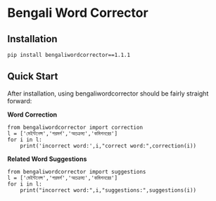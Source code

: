 ﻿Bengali Word Corrector
===================

Installation
-------------

    pip install bengaliwordcorrector==1.1.1

Quick Start
-------------
After installation, using bengaliwordcorrector should be fairly straight forward:

**Word Correction**

    from bengaliwordcorrector import correction
    l = ['মেইন্টনেন্স','পরমর্শ','অতক্রম্য','কমিশনরের']
    for i in l:
        print('incorrect word:',i,"correct word:",correction(i))

 **Related Word Suggestions**
 

    from bengaliwordcorrector import suggestions
    l = ['মেইন্টনেন্স','পরমর্শ','অতক্রম্য','কমিশনরের']
    for i in l:
        print("incorrect word:",i,"suggestions:",suggestions(i))
    
